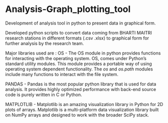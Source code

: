 # Analysis-Graph_plotting_tool
Development of analysis tool in python to present data in graphical form.

Developed python scripts to convert data coming from BHARTI MAITRI research
stations in different formats (.csv .xlsx) to graphical form for further analysis by the
research team.

Major libraries used are :
OS - The OS module in python provides functions for interacting with the operating system. OS, comes under Python’s standard utility modules. This module provides a portable way of using operating system dependent functionality. The *os* and *os.path* modules include many functions to interact with the file system.

PANDAS - Pandas is the most popular python library that is used for data analysis. It provides highly optimized performance with back-end source code is purely written in C or Python. 

MATPLOTLIB - Matplotlib is an amazing visualization library in Python for 2D plots of arrays. Matplotlib is a multi-platform data visualization library built on NumPy arrays and designed to work with the broader SciPy stack.
